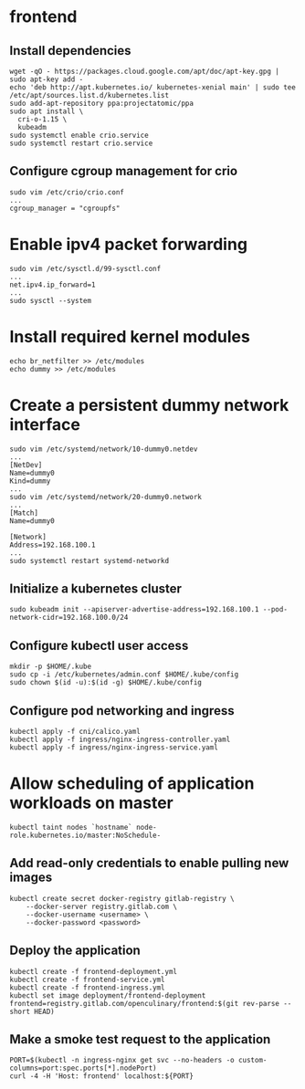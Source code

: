 # frontend

## Install dependencies

```
wget -qO - https://packages.cloud.google.com/apt/doc/apt-key.gpg | sudo apt-key add -
echo 'deb http://apt.kubernetes.io/ kubernetes-xenial main' | sudo tee /etc/apt/sources.list.d/kubernetes.list
sudo add-apt-repository ppa:projectatomic/ppa
sudo apt install \
  cri-o-1.15 \
  kubeadm
sudo systemctl enable crio.service
sudo systemctl restart crio.service
```

## Configure cgroup management for crio
```
sudo vim /etc/crio/crio.conf
...
cgroup_manager = "cgroupfs"
```

# Enable ipv4 packet forwarding
```
sudo vim /etc/sysctl.d/99-sysctl.conf
...
net.ipv4.ip_forward=1
...
sudo sysctl --system
```

# Install required kernel modules
```
echo br_netfilter >> /etc/modules
echo dummy >> /etc/modules
```

# Create a persistent dummy network interface
```
sudo vim /etc/systemd/network/10-dummy0.netdev
...
[NetDev]
Name=dummy0
Kind=dummy
...
sudo vim /etc/systemd/network/20-dummy0.network
...
[Match]
Name=dummy0

[Network]
Address=192.168.100.1
...
sudo systemctl restart systemd-networkd
```

## Initialize a kubernetes cluster
```
sudo kubeadm init --apiserver-advertise-address=192.168.100.1 --pod-network-cidr=192.168.100.0/24
```

## Configure kubectl user access
```
mkdir -p $HOME/.kube
sudo cp -i /etc/kubernetes/admin.conf $HOME/.kube/config
sudo chown $(id -u):$(id -g) $HOME/.kube/config
```

## Configure pod networking and ingress
```
kubectl apply -f cni/calico.yaml
kubectl apply -f ingress/nginx-ingress-controller.yaml
kubectl apply -f ingress/nginx-ingress-service.yaml
```

# Allow scheduling of application workloads on master
```
kubectl taint nodes `hostname` node-role.kubernetes.io/master:NoSchedule-
```

## Add read-only credentials to enable pulling new images
```
kubectl create secret docker-registry gitlab-registry \
    --docker-server registry.gitlab.com \
    --docker-username <username> \
    --docker-password <password>
```

## Deploy the application
```
kubectl create -f frontend-deployment.yml
kubectl create -f frontend-service.yml
kubectl create -f frontend-ingress.yml
kubectl set image deployment/frontend-deployment frontend=registry.gitlab.com/openculinary/frontend:$(git rev-parse --short HEAD)
```

## Make a smoke test request to the application
```
PORT=$(kubectl -n ingress-nginx get svc --no-headers -o custom-columns=port:spec.ports[*].nodePort)
curl -4 -H 'Host: frontend' localhost:${PORT}
```

